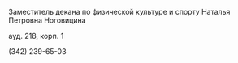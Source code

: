 Заместитель декана по физической культуре и спорту
Наталья Петровна Ноговицина
ауд. 218, корп. 1
(342) 239-65-03